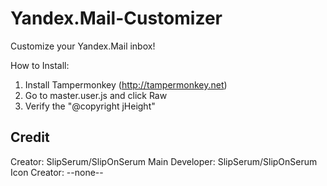 # Yandex.Mail-Customizer
Customize your Yandex.Mail inbox!

How to Install:

1. Install Tampermonkey (http://tampermonkey.net)
2. Go to master.user.js and click Raw
3. Verify the "@copyright jHeight"

## Credit
Creator: SlipSerum/SlipOnSerum
Main Developer: SlipSerum/SlipOnSerum
Icon Creator: --none--
